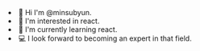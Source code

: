 <li>👋 Hi I'm @minsubyun.</li> 
<li>🔭 I'm interested in react. </li> 
<li>🌱 I'm currently learning react.</li> 
<li>💻 I look forward to becoming an expert in that field.</li>
<!--
**minsubyun1/minsubyun1** is a ✨ _special_ ✨ repository because its `README.md` (this file) appears on your GitHub profile.

Here are some ideas to get you started:

- 🔭 I’m currently working on ...
- 🌱 I’m currently learning ...
- 👯 I’m looking to collaborate on ...
- 🤔 I’m looking for help with ...
- 💬 Ask me about ...
- 📫 How to reach me: ...
- 😄 Pronouns: ...
- ⚡ Fun fact: ...
-->
